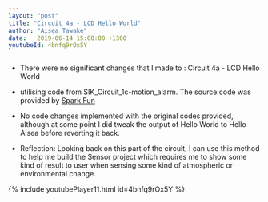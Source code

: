 ```yaml
---
layout: "post"
title: "Circuit 4a - LCD Hello World"
author: "Aisea Tawake"
date:   2019-06-14 15:00:00 +1300
youtubeId: 4bnfq9rOx5Y
---
```

* There were no significant changes that I made to : Circuit 4a - LCD Hello World

* utilising code from SIK_Circuit_1c-motion_alarm. The source code was provided by [Spark Fun](https://learn.sparkfun.com/tutorials/sparkfun-inventors-kit-experiment-guide---v40/circuit-4a-lcd-hello-world)

* No code changes implemented with the original codes provided, although at some point I did tweak the output of Hello World to Hello Aisea before reverting it back.

* Reflection: Looking back on this part of the circuit, I can use this method to help me build the Sensor project which requires me to show some kind of result to user when sensing some kind of atmospheric or environmental change.

{% include youtubePlayer11.html id=4bnfq9rOx5Y %}